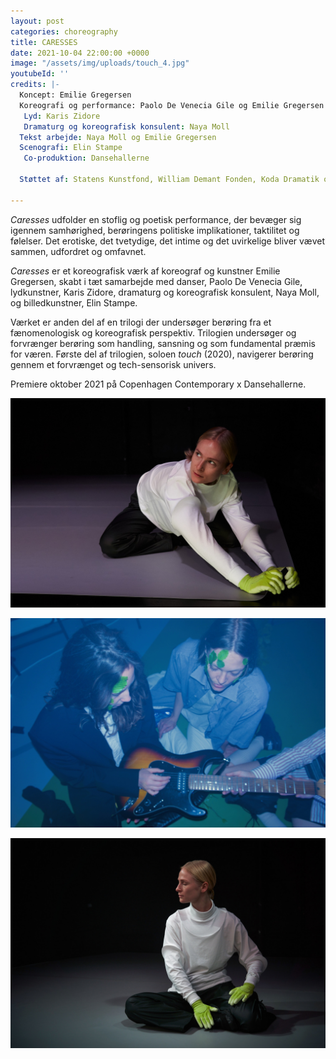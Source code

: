 ```yaml
---
layout: post
categories: choreography
title: CARESSES
date: 2021-10-04 22:00:00 +0000
image: "/assets/img/uploads/touch_4.jpg"
youtubeId: ''
credits: |-
  Koncept: Emilie Gregersen 
  Koreografi og performance: Paolo De Venecia Gile og Emilie Gregersen
   Lyd: Karis Zidore
   Dramaturg og koreografisk konsulent: Naya Moll 
  Tekst arbejde: Naya Moll og Emilie Gregersen 
  Scenografi: Elin Stampe
   Co-produktion: Dansehallerne

  Støttet af: Statens Kunstfond, William Demant Fonden, Koda Dramatik og Dansk Skuespillerforbunds Produktionsstøttemidler

---
```

_Caresses_ udfolder en stoflig og poetisk performance, der bevæger sig igennem samhørighed, berøringens politiske implikationer, taktilitet og følelser. Det erotiske, det tvetydige, det intime og det uvirkelige bliver vævet sammen, udfordret og omfavnet.

_Caresses_ er et koreografisk værk af koreograf og kunstner Emilie Gregersen, skabt i tæt samarbejde med danser, Paolo De Venecia Gile, lydkunstner, Karis Zidore, dramaturg og koreografisk konsulent, Naya Moll, og billedkunstner, Elin Stampe.

Værket er anden del af en trilogi der undersøger berøring fra et fænomenologisk og koreografisk perspektiv. Trilogien undersøger og forvrænger berøring som handling, sansning og som fundamental præmis for væren. Første del af trilogien, soloen _touch_ (2020), navigerer berøring gennem et forvrænget og tech-sensorisk univers.

Premiere oktober 2021 på Copenhagen Contemporary x Dansehallerne.

![](/assets/img/uploads/touch_1.jpg)

![](/assets/img/uploads/something-to-hold-5.jpg)

![](/assets/img/uploads/touch_4.jpg)